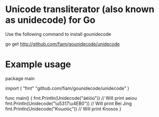 Unicode transliterator (also known as unidecode) for Go
=======================================================

Use the following command to install gounidecode

go get http://github.com/fiam/gounidecode/unidecode

Example usage
=============

package main

import (
    "fmt"
    "github.com/fiam/gounidecode/unidecode"
)

func main() {
    fmt.Println(Unidecode("áéíóú")) // Will print aeiou
    fmt.Println(Unidecode("\u5317\u4EB0")) // Will print Bei Jing
    fmt.Println(Unidecode("Κνωσός")) // Will print Knosos
}
